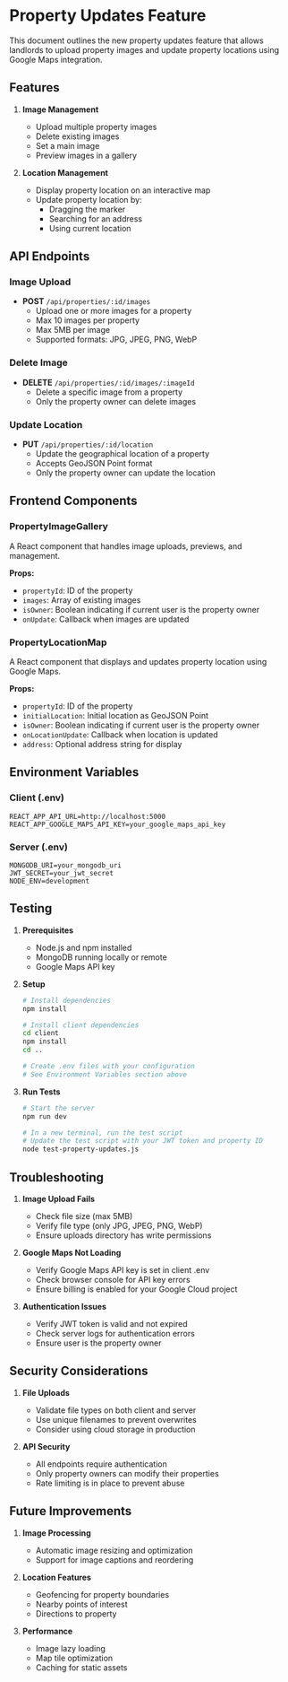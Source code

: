 # Property Updates Feature

This document outlines the new property updates feature that allows landlords to upload property images and update property locations using Google Maps integration.

## Features

1. **Image Management**
   - Upload multiple property images
   - Delete existing images
   - Set a main image
   - Preview images in a gallery

2. **Location Management**
   - Display property location on an interactive map
   - Update property location by:
     - Dragging the marker
     - Searching for an address
     - Using current location

## API Endpoints

### Image Upload
- **POST** `/api/properties/:id/images`
  - Upload one or more images for a property
  - Max 10 images per property
  - Max 5MB per image
  - Supported formats: JPG, JPEG, PNG, WebP

### Delete Image
- **DELETE** `/api/properties/:id/images/:imageId`
  - Delete a specific image from a property
  - Only the property owner can delete images

### Update Location
- **PUT** `/api/properties/:id/location`
  - Update the geographical location of a property
  - Accepts GeoJSON Point format
  - Only the property owner can update the location

## Frontend Components

### PropertyImageGallery
A React component that handles image uploads, previews, and management.

**Props:**
- `propertyId`: ID of the property
- `images`: Array of existing images
- `isOwner`: Boolean indicating if current user is the property owner
- `onUpdate`: Callback when images are updated

### PropertyLocationMap
A React component that displays and updates property location using Google Maps.

**Props:**
- `propertyId`: ID of the property
- `initialLocation`: Initial location as GeoJSON Point
- `isOwner`: Boolean indicating if current user is the property owner
- `onLocationUpdate`: Callback when location is updated
- `address`: Optional address string for display

## Environment Variables

### Client (.env)
```
REACT_APP_API_URL=http://localhost:5000
REACT_APP_GOOGLE_MAPS_API_KEY=your_google_maps_api_key
```

### Server (.env)
```
MONGODB_URI=your_mongodb_uri
JWT_SECRET=your_jwt_secret
NODE_ENV=development
```

## Testing

1. **Prerequisites**
   - Node.js and npm installed
   - MongoDB running locally or remote
   - Google Maps API key

2. **Setup**
   ```bash
   # Install dependencies
   npm install
   
   # Install client dependencies
   cd client
   npm install
   cd ..
   
   # Create .env files with your configuration
   # See Environment Variables section above
   ```

3. **Run Tests**
   ```bash
   # Start the server
   npm run dev
   
   # In a new terminal, run the test script
   # Update the test script with your JWT token and property ID
   node test-property-updates.js
   ```

## Troubleshooting

1. **Image Upload Fails**
   - Check file size (max 5MB)
   - Verify file type (only JPG, JPEG, PNG, WebP)
   - Ensure uploads directory has write permissions

2. **Google Maps Not Loading**
   - Verify Google Maps API key is set in client .env
   - Check browser console for API key errors
   - Ensure billing is enabled for your Google Cloud project

3. **Authentication Issues**
   - Verify JWT token is valid and not expired
   - Check server logs for authentication errors
   - Ensure user is the property owner

## Security Considerations

1. **File Uploads**
   - Validate file types on both client and server
   - Use unique filenames to prevent overwrites
   - Consider using cloud storage in production

2. **API Security**
   - All endpoints require authentication
   - Only property owners can modify their properties
   - Rate limiting is in place to prevent abuse

## Future Improvements

1. **Image Processing**
   - Automatic image resizing and optimization
   - Support for image captions and reordering

2. **Location Features**
   - Geofencing for property boundaries
   - Nearby points of interest
   - Directions to property

3. **Performance**
   - Image lazy loading
   - Map tile optimization
   - Caching for static assets
